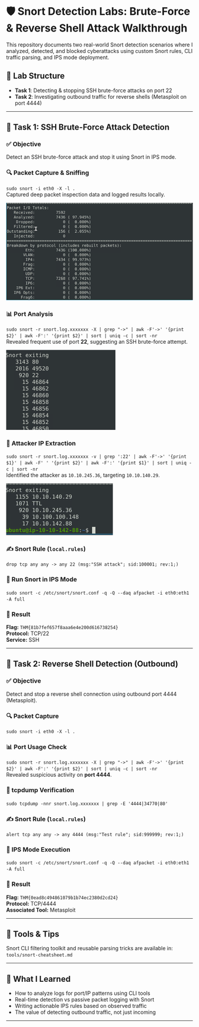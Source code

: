 # 🛡️ Snort Detection Labs: Brute-Force & Reverse Shell Attack Walkthrough

This repository documents two real-world Snort detection scenarios where I analyzed, detected, and blocked cyberattacks using custom Snort rules, CLI traffic parsing, and IPS mode deployment.

## 📁 Lab Structure

- **Task 1**: Detecting & stopping SSH brute-force attacks on port 22  
- **Task 2**: Investigating outbound traffic for reverse shells (Metasploit on port 4444)

---

## 🧪 Task 1: SSH Brute-Force Attack Detection

### ✅ Objective  
Detect an SSH brute-force attack and stop it using Snort in IPS mode.

### 🔍 Packet Capture & Sniffing  
`sudo snort -i eth0 -X -l .`  
Captured deep packet inspection data and logged results locally.

![Sniffing Summary](task1-ssh-bruteforce/sniffing-summary.png)

### 📊 Port Analysis  
`sudo snort -r snort.log.xxxxxxx -X | grep "->" | awk -F'->' '{print $2}' | awk -F':' '{print $2}' | sort | uniq -c | sort -nr`  
Revealed frequent use of port **22**, suggesting an SSH brute-force attempt.

![Sorted Ports](task1-ssh-bruteforce/sorted-ports.png)

### 🧠 Attacker IP Extraction  
`sudo snort -r snort.log.xxxxxxx -v | grep ':22' | awk -F'->' '{print $1}' | awk -F' ' '{print $2}' | awk -F':' '{print $1}' | sort | uniq -c | sort -nr`  
Identified the attacker as `10.10.245.36`, targeting `10.10.140.29`.

![Attacker IPs](task1-ssh-bruteforce/attacker-ips.png)

### ✍️ Snort Rule (`local.rules`)  
`drop tcp any any -> any 22 (msg:"SSH attack"; sid:100001; rev:1;)`

### 🚀 Run Snort in IPS Mode  
`sudo snort -c /etc/snort/snort.conf -q -Q --daq afpacket -i eth0:eth1 -A full`

### 🎯 Result  
**Flag:** `THM{81b7fef657f8aaa6e4e200d616738254}`  
**Protocol:** TCP/22  
**Service:** SSH

---

## 🧪 Task 2: Reverse Shell Detection (Outbound)

### ✅ Objective  
Detect and stop a reverse shell connection using outbound port 4444 (Metasploit).

### 🔍 Packet Capture  
`sudo snort -i eth0 -X -l .`

### 📊 Port Usage Check  
`sudo snort -r snort.log.xxxxxxx -X | grep "->" | awk -F'->' '{print $2}' | awk -F':' '{print $2}' | sort | uniq -c | sort -nr`  
Revealed suspicious activity on **port 4444**.

### 🧪 tcpdump Verification  
`sudo tcpdump -nnr snort.log.xxxxxxx | grep -E '4444|34770|80'`

### ✍️ Snort Rule (`local.rules`)  
`alert tcp any any -> any 4444 (msg:"Test rule"; sid:999999; rev:1;)`

### 🚀 IPS Mode Execution  
`sudo snort -c /etc/snort/snort.conf -q -Q --daq afpacket -i eth0:eth1 -A full`

### 🎯 Result  
**Flag:** `THM{0ead8c494861079b1b74ec2380d2cd24}`  
**Protocol:** TCP/4444  
**Associated Tool:** Metasploit


---

## 📘 Tools & Tips

Snort CLI filtering toolkit and reusable parsing tricks are available in:  
`tools/snort-cheatsheet.md`

---

## 🧠 What I Learned

- How to analyze logs for port/IP patterns using CLI tools  
- Real-time detection vs passive packet logging with Snort  
- Writing actionable IPS rules based on observed traffic  
- The value of detecting outbound traffic, not just incoming

---

